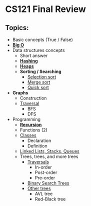 # CS121 Final Review
## Topics:
- Basic concepts (True / False)
- [**Big O**](Notes/BigO.md)
- Data structures concepts
    - Short answer
    - [**Hashing**](Notes/hashing.md)
    - [**Heaps**](Notes/heaps.md)
    - **Sorting / Searching**
        - [Selection sort](Notes/selectSort.md)
        - [Merge sort](Notes/mergeSort.md)
        - [Quick sort](Notes/quickSort.md)
- **Graphs**
    - Construction
    - [Traversal](Notes/trarversals.md)
        - BFS
        - DFS
- Programming
    - [**Recursion**](Notes/recursion.md)
    - Functions (2)
    - [Classes](Notes/classes.md)
        - Declaration
        - Definition
    - [Linked Lists, Stacks, Queues](Notes/dataStructures.md)
    - Trees, trees, and more trees
        - [Traversals](Notes/treeTraversals.md)
            - In-order
            - Post-order
            - Pre-order
        - [Binary Search Trees](Notes/BST.md)
        - [Other trees](Notes/otherTrees.md)
            - AVL tree
            - Red-Black tree